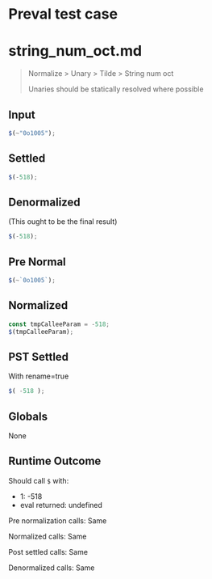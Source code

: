 # Preval test case

# string_num_oct.md

> Normalize > Unary > Tilde > String num oct
>
> Unaries should be statically resolved where possible

## Input

`````js filename=intro
$(~"0o1005");
`````

## Settled


`````js filename=intro
$(-518);
`````

## Denormalized
(This ought to be the final result)

`````js filename=intro
$(-518);
`````

## Pre Normal


`````js filename=intro
$(~`0o1005`);
`````

## Normalized


`````js filename=intro
const tmpCalleeParam = -518;
$(tmpCalleeParam);
`````

## PST Settled
With rename=true

`````js filename=intro
$( -518 );
`````

## Globals

None

## Runtime Outcome

Should call `$` with:
 - 1: -518
 - eval returned: undefined

Pre normalization calls: Same

Normalized calls: Same

Post settled calls: Same

Denormalized calls: Same
